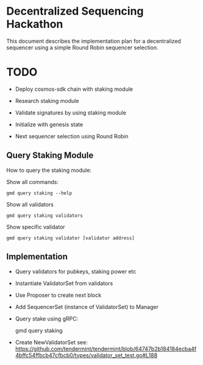 Decentralized Sequencing Hackathon
==================================


This document describes the implementation plan for a decentralized sequencer
using a simple Round Robin sequencer selection.

TODO
====

* Deploy cosmos-sdk chain with staking module

* Research staking module

* Validate signatures by using staking module

* Initialize with genesis state

* Next sequencer selection using Round Robin

## Query Staking Module
How to query the staking module:

Show all commands:
```
gmd query staking --help
```
Show all validators
```
gmd query staking validators
```
Show specific validator
```
gmd query staking validator [validator address]
```

## Implementation

* Query validators for pubkeys, staking power etc

* Instantiate ValidatorSet from validators

* Use Proposer to create next block

* Add SequencerSet (instance of ValidatorSet) to Manager

* Query stake using gRPC:

    gmd query staking

* Create NewValidatorSet see: https://github.com/tendermint/tendermint/blob/64747b2b184184ecba4f4bffc54ffbcb47cfbcb0/types/validator_set_test.go#L188
